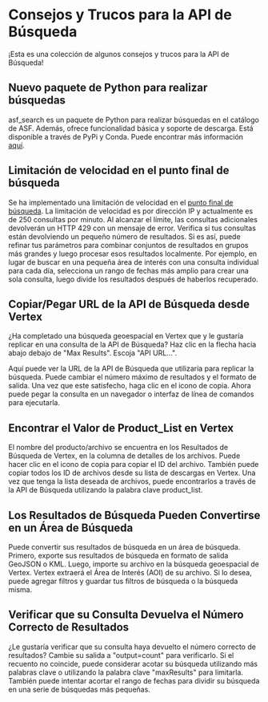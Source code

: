 # Consejos y Trucos para la API de Búsqueda

¡Esta es una colección de algunos consejos y trucos para la API de Búsqueda!

## Nuevo paquete de Python para realizar búsquedas
asf_search es un paquete de Python para realizar búsquedas en el catálogo de ASF. Además, ofrece funcionalidad básica y soporte de descarga. Está disponible a través de PyPi y Conda. Puede encontrar más información [aquí](/asf_search/basics).

## Limitación de velocidad en el punto final de búsqueda
Se ha implementado una limitación de velocidad en el [punto final de búsqueda](/api/keywords/#search-endpoint). La limitación de velocidad es por dirección IP y actualmente es de 250 consultas por minuto. Al alcanzar el límite, las consultas adicionales devolverán un HTTP 429 con un mensaje de error. Verifica si tus consultas están devolviendo un pequeño número de resultados. Si es así, puede refinar tus parámetros para combinar conjuntos de resultados en grupos más grandes y luego procesar esos resultados localmente. Por ejemplo, en lugar de buscar en una pequeña área de interés con una consulta individual para cada día, selecciona un rango de fechas más amplio para crear una sola consulta, luego divide los resultados después de haberlos recuperado.

## Copiar/Pegar URL de la API de Búsqueda desde Vertex
¿Ha completado una búsqueda geoespacial en Vertex que y le gustaría replicar en una consulta de la API de Búsqueda? Haz clic en la flecha hacia abajo debajo de "Max Results". Escoja "API URL...".

Aquí puede ver la URL de la API de Búsqueda que utilizaría para replicar la búsqueda. Puede cambiar el número máximo de resultados y el formato de salida. Una vez que este satisfecho, haga clic en el icono de copia. Ahora puede pegar la consulta en un navegador o interfaz de línea de comandos para ejecutarla.

## Encontrar el Valor de Product_List en Vertex
El nombre del producto/archivo se encuentra en los Resultados de Búsqueda de Vertex, en la columna de detalles de los archivos. Puede hacer clic en el icono de copia para copiar el ID del archivo. También puede copiar todos los ID de archivos desde su lista de descargas en Vertex. Una vez que tenga la lista deseada de archivos, puede encontrarlos a través de la API de Búsqueda utilizando la palabra clave product_list.

## Los Resultados de Búsqueda Pueden Convertirse en un Área de Búsqueda
Puede convertir sus resultados de búsqueda en un área de búsqueda. Primero, exporte sus resultados de búsqueda en formato de salida GeoJSON o KML. Luego, importe su archivo en la búsqueda geoespacial de Vertex. Vertex extraerá el Área de Interés (AOI) de su archivo. Si lo desea, puede agregar filtros y guardar tus filtros de búsqueda o la búsqueda misma.

## Verificar que su Consulta Devuelva el Número Correcto de Resultados
¿Le gustaría verificar que su consulta haya devuelto el número correcto de resultados? Cambie su salida a "output=count" para verificarlo. Si el recuento no coincide, puede considerar acotar su búsqueda utilizando más palabras clave o utilizando la palabra clave "maxResults" para limitarla. También puede intentar acortar el rango de fechas para dividir su búsqueda en una serie de búsquedas más pequeñas.
